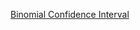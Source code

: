 [Binomial Confidence Interval](https://www.statisticshowto.com/binomial-confidence-interval/#:~:text=The%20binomial%20confidence%20interval%20is,p%20for%20a%20binomial%20distribution.)
